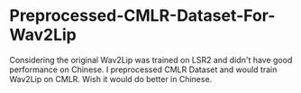 # Preprocessed-CMLR-Dataset-For-Wav2Lip
Considering the original Wav2Lip was trained on LSR2 and didn't have good performance on Chinese. I preprocessed CMLR Dataset and would train Wav2Lip on CMLR. Wish it would do better in Chinese.  
